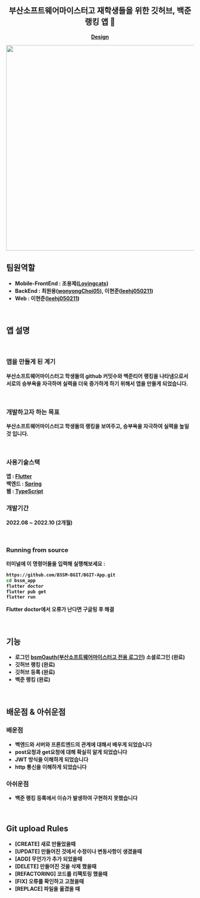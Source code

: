 


<h2 align="center">
	부산소프트웨어마이스터고 재학생들을 위한 깃허브, 백준 랭킹 앱 💫
</h2>

<p align="center">
	<strong>
		<a href="https://www.pinterest.co.kr/pin/1010847078835809220/">Design</a>
		


<p align="center">
	<img src="https://user-images.githubusercontent.com/89582664/205190175-bf413483-ef44-45ab-adec-4d0591f2c9c2.png" height="550", >
</p>

## 팀원역할

- **Mobile-FrontEnd** :  조용제([Lovingcats](https://github.com/Lovingcats))	
- **BackEnd** : 최원용([wonyongChoi05](https://github.com/wonyongChoi05)), 이현준([leehj050211](https://github.com/leehj050211))
- **Web** : 이현준([leehj050211](https://github.com/leehj050211))
<br>
		
## 앱 설명

<br>
		
### 앱을 만들게 된 계기
부산소프트웨어마이스터고 학생들의 github 커밋수와 백준티어 랭킹을 나타냄으로서 서로의 승부욕을 자극하며 실력을 
더욱 증가하게 하기 위해서 앱을 만들게 되었습니다. 

<br>
		
### 개발하고자 하는 목표
부산소프트웨어마이스터고 학생들의 랭킹을 보여주고, 승부욕을 자극하여 실력을 높일 것 입니다.

<br>
		
### 사용기술스택
앱 :  [Flutter](https://flutter.dev/?gclid=Cj0KCQiAg_KbBhDLARIsANx7wAz5lYyBO9RFwhX-V1IJ_xWVuCK1cZkySEkWeqZMPGofPCvRPaHPlWAaAijFEALw_wcB&gclsrc=aw.ds)
<br>
백엔드 :  [Spring](https://docs.spring.io/spring-framework/docs/current/reference/html/)
<br>
웹 : [TypeScript](https://www.typescriptlang.org/)
<br>
### 개발기간

2022.08 ~ 2022.10 (2개월)

<br>

### Running from source

터미널에 이 명령어들을 입력해 실행해보세요 :

```sh
https://github.com/BSSM-BGIT/BGIT-App.git
cd bssm_app
flutter doctor
flutter pub get
flutter run
```

Flutter doctor에서 오류가 난다면 구글링 후 해결

<br>
		
## 기능

- 로그인  [bsmOauth(부산소프트웨어마이스터고 전용 로그인)](https://auth.bssm.kro.kr/oauth?clientId=5f034939&redirectURI=http://localhost:3000/oauth) 소셜로그인 (완료)
- 깃허브 랭킹 (완료)
- 깃허브 등록 (완료)
- 백준 랭킹 (완료)
		
<br>
		
## 배운점 & 아쉬운점
		
### 배운점
 - 백엔드와 서버와 프론트엔드의 관계에 대해서 배우게 되었습니다
 - post요청과 get요청에 대해 확실히 알게 되었습니다
 - JWT 방식을 이해하게 되었습니다
 - http 통신을 이해하게 되었습니다
 
### 아쉬운점
 - 백준 랭킹 등록에서 이슈가 발생하여 구현하지 못했습니다
<br>
 
 
## Git upload Rules

- [CREATE] 새로 만들었을때
- [UPDATE] 만들어진 것에서 수정이나 변동사항이 생겼을때
- [ADD] 무언가가 추가 되었을때
- [DELETE] 만들어진 것을 삭제 했을때
- [REFACTORING] 코드를 리팩토링 했을때
- [FIX] 오류를 확인하고 고쳤을때
- [REPLACE] 파일을 옮겼을 때
		

		
